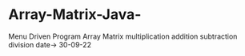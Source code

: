 # Array-Matrix-Java-
Menu Driven Program
Array Matrix multiplication addition subtraction division
date-> 30-09-22

